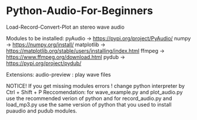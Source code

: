# Python-Audio-For-Beginners
Load-Record-Convert-Plot an stereo wave audio

Modules to be installed:
pyAudio      -> https://pypi.org/project/PyAudio/
numpy        -> https://numpy.org/install/
matplotlib   -> https://matplotlib.org/stable/users/installing/index.html
ffmpeg       -> https://www.ffmpeg.org/download.html
pydub        -> https://pypi.org/project/pydub/

Extensions:
audio-preview : play wave files


NOTICE!
If you get missing modules errors !
change python interpreter by Ctrl + Shift + P
Reccomendation: 
for wave_example.py and plot_audio.py use the recommended verion of python
and for record_audio.py and load_mp3.py use the same version of python that you used to install puaudio and pudub modules.
